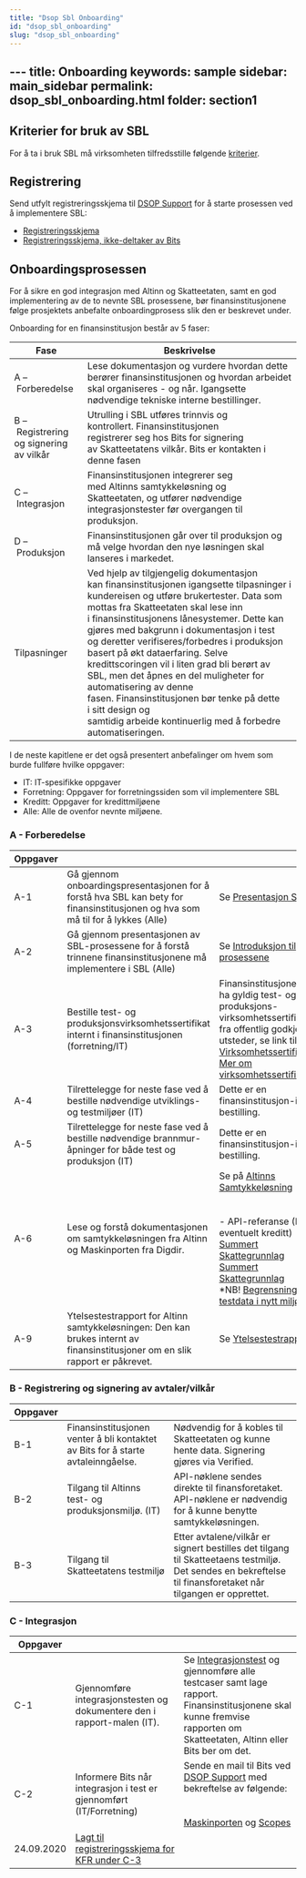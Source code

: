 ```yaml
---
title: "Dsop Sbl Onboarding"
id: "dsop_sbl_onboarding"
slug: "dsop_sbl_onboarding"
---
```


﻿---
title: Onboarding
keywords: sample
sidebar: main_sidebar
permalink: dsop_sbl_onboarding.html
folder: section1
---

## Kriterier for bruk av SBL

For å ta i bruk SBL må virksomheten tilfredsstille følgende [kriterier](https:/dokumentasjon.dsop.no/dsop_sbl_om.html#kriterier-for-bruk-av-sbl).

## Registrering

Send utfylt registreringsskjema til [DSOP Support](https:/support.dsop.no/) for å starte prosessen ved å implementere SBL:

* [Registreringsskjema](/assets/SBL_Registreringsskjema_V.1.3.docx)
* [Registreringsskjema, ikke-deltaker av Bits](/assets/SBL_Registreringsskjema_ikke_deltaker_av_Bits_V1.5.docx)


## Onboardingsprosessen

For å sikre en god integrasjon med Altinn og Skatteetaten, samt en god implementering
av de to nevnte SBL prosessene, bør finansinstitusjonene følge prosjektets anbefalte onboardingprosess
slik den er beskrevet under.

Onboarding for en finansinstitusjon består av 5 faser:


| Fase                                     | Beskrivelse                                                                                                                                                                                                                                                                                                                                                                                                                                                                                                                                                                                             |
|------------------------------------------|---------------------------------------------------------------------------------------------------------------------------------------------------------------------------------------------------------------------------------------------------------------------------------------------------------------------------------------------------------------------------------------------------------------------------------------------------------------------------------------------------------------------------------------------------------------------------------------------------------|
| A – Forberedelse                         | Lese dokumentasjon og vurdere hvordan dette berører finansinstitusjonen og hvordan arbeidet skal organiseres - og når. Igangsette nødvendige tekniske interne bestillinger.                                                                                                                                                                                                                                                                                                                                                                                                                             |
| B – Registrering og signering av vilkår  | Utrulling i SBL utføres trinnvis og kontrollert. Finansinstitusjonen registrerer seg hos Bits for signering av Skatteetatens vilkår. Bits er kontakten i denne fasen                                                                                                                                                                                                                                                                                                                                                                                                                                    |
| C – Integrasjon                          | Finansinstitusjonen integrerer seg med Altinns samtykkeløsning og Skatteetaten, og utfører nødvendige integrasjonstester før overgangen til produksjon.                                                                                                                                                                                                                                                                                                                                                                                                                                                 |
| D – Produksjon                           | Finansinstitusjonen går over til produksjon og må velge hvordan den nye løsningen skal lanseres i markedet.                                                                                                                                                                                                                                                                                                                                                                                                                                                                                             |
| Tilpasninger                             | Ved hjelp av tilgjengelig dokumentasjon kan finansinstitusjonen igangsette tilpasninger i kundereisen og utføre brukertester. Data som mottas fra Skatteetaten skal lese inn i finansinstitusjonens lånesystemer. Dette kan gjøres med bakgrunn i dokumentasjon i test og deretter verifiseres/forbedres i produksjon basert på økt dataerfaring. Selve kredittscoringen vil i liten grad bli berørt av SBL, men det åpnes en del muligheter for automatisering av denne fasen. Finansinstitusjonen bør tenke på dette i sitt design og samtidig arbeide kontinuerlig med å forbedre automatiseringen.  |

I de neste kapitlene er det også presentert anbefalinger om hvem som burde fullføre hvilke oppgaver:
* IT: IT-spesifikke oppgaver
* Forretning: Oppgaver for forretningssiden som vil implementere SBL
* Kreditt: Oppgaver for kredittmiljøene
* Alle: Alle de ovenfor nevnte miljøene.


### A - Forberedelse

| Oppgaver |                                                                                                                                  |                                                                                                                                                                                                                                                                                                                                                                                                                                                                                                                                                                                                                                                                                                                                                                                                          |
|----------|----------------------------------------------------------------------------------------------------------------------------------|----------------------------------------------------------------------------------------------------------------------------------------------------------------------------------------------------------------------------------------------------------------------------------------------------------------------------------------------------------------------------------------------------------------------------------------------------------------------------------------------------------------------------------------------------------------------------------------------------------------------------------------------------------------------------------------------------------------------------------------------------------------------------------------------------------|
| A-1      | Gå gjennom onboardingspresentasjonen for å forstå hva SBL kan bety for finansinstitusjonen og hva som må til for å lykkes (Alle) | Se [Presentasjon SBL](/assets/SBL-Introduksjon-til-SBL.pdf)                                                                                                                                                                                                                                                                                                                                                                                                                                                                                                                                                                                                                                                                                                                                               |
| A-2      | Gå gjennom presentasjonen av SBL-prosessene for å forstå trinnene finansinstitusjonene må implementere i SBL (Alle)              | Se [Introduksjon til prosessene](/assets/SBL-presentasjon.pdf)                                                                                                                                                                                                                                                                                                                                                                                                                                                                                                                                                                                                                                                                                                                                            |
| A-3      | Bestille test- og produksjonsvirksomhetssertifikat internt i finansinstitusjonen (forretning/IT)                                 | Finansinstitusjonen må ha gyldig test- og produksjons-virksomhetssertifikater fra offentlig godkjent utsteder, se link til [Virksomhetssertifikater.](https:/skatteetaten.github.io/datasamarbeid-api-dokumentasjon/about_virksomhetssertifikat) <br > [Mer om virksomhetssertifikat](https:/www.bits.no/document/bits-buypass-commfides-business-certificates-an-introduction/)                                                                                                                                                                                                                                                                                                                                                                                                                   |
| A-4      | Tilrettelegge for neste fase ved å bestille nødvendige utviklings- og testmiljøer (IT)                                           | Dette er en finansinstitusjon-intern bestilling.                                                                                                                                                                                                                                                                                                                                                                                                                                                                                                                                                                                                                                                                                                                                                         |
| A-5      | Tilrettelegge for neste fase ved å bestille nødvendige brannmur-åpninger for både test og produksjon (IT)                        | Dette er en finansinstitusjon-intern bestilling.                                                                                                                                                                                                                                                                                                                                                                                                                                                                                                                                                                                                                                                                                                                                                         |
| A-6      | Lese og forstå dokumentasjonen om samtykkeløsningen fra Altinn og Maskinporten fra Digdir.                                       | Se på [Altinns Samtykkeløsning](https:/altinn.github.io/docs/utviklingsguider/samtykke/datakonsument/) <br > <br > <br > - API-referanse (IT og eventuelt kreditt) <br >[Summert Skattegrunnlag](https:/skatteetaten.github.io/api-dokumentasjon/api/summertskattegrunnlag) <br > [Summert Skattegrunnlag](https:/skatteetaten.github.io/api-dokumentasjon/api/summertskattegrunnlag?tab=Informasjonsmodell) <br > *NB! [Begrensninger i testdata i nytt miljø](https:/skatteetaten.github.io/api-dokumentasjon/test/testmiljo#testdata-som-ikke-er-s%C3%B8kbare-i-tenor-testdatas%C3%B8k) | Se oversikt [Testbrukere](https:/skatteetaten.github.io/api-dokumentasjon/test/testmiljo#historiske-testdata-for-inntekt-og-skatteoppgj%C3%B8r) |
A-9|Ytelsestestrapport for Altinn samtykkeløsningen: Den kan brukes internt av finansinstitusjoner om en slik rapport er påkrevet.|Se [Ytelsestestrapport](/assets/Rapport-ytelsesverifikasjon-SBL-v1.0.pdf)|


### B - Registrering og signering av avtaler/vilkår

| Oppgaver |                                                                                  |                                                                                                                                                              |
|----------|----------------------------------------------------------------------------------|--------------------------------------------------------------------------------------------------------------------------------------------------------------|
| B-1      | Finansinstitusjonen venter å bli kontaktet av Bits for å starte avtaleinngåelse. | Nødvendig for å kobles til Skatteetaten og kunne hente data. Signering gjøres via Verified.                                                                  |
| B-2      | Tilgang til Altinns test- og produksjonsmiljø. (IT)                              | API-nøklene sendes direkte til finansforetaket. API-nøklene er nødvendig for å kunne benytte samtykkeløsningen.                                              |
| B-3      | Tilgang til Skatteetatens testmiljø                                              | Etter avtalene/vilkår er signert bestilles det tilgang til Skatteetaens testmiljø. Det sendes en bekreftelse til finansforetaket når tilgangen er opprettet. |


### C - Integrasjon

| Oppgaver |                                                                          |                                                                                                                                                                                                                                                                                           |
|----------|--------------------------------------------------------------------------|-------------------------------------------------------------------------------------------------------------------------------------------------------------------------------------------------------------------------------------------------------------------------------------------|
| C-1      | Gjennomføre integrasjonstesten og dokumentere den i rapport-malen (IT).  | Se [Integrasjonstest](/dsop_sbl_integrasjonstest) og gjennomføre alle testcaser samt lage rapport. <br > Finansinstitusjonene skal kunne fremvise rapporten om Skatteetaten, Altinn eller Bits ber om det.                                          |
| C-2      | Informere Bits når integrasjon i test er gjennomført (IT/Forretning)     | Sende en mail til Bits ved [DSOP Support](https:/support.dsop.no/) med bekreftelse av følgende: <br > <br > <br > [Maskinporten](https:/samarbeid.digdir.no/maskinporten/maskinporten/25) og [Scopes](https:/skatteetaten.github.io/datasamarbeid-api-dokumentasjon/about_migrering_maskinporten.html#tjenester) |
| 24.09.2020 | [Lagt til registreringsskjema for KFR under C-3](https:/dokumentasjon.dsop.no/dsop_sbl_onboarding.html#endringslogg)                                                                                                                        |                                                                                                                                                                                                                                                                                                                     |



